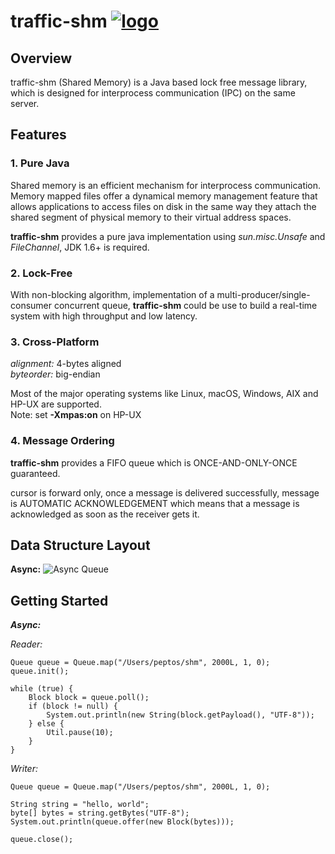 # **traffic-shm**  [![logo](https://github.com/peptos/traffic-shm/raw/master/logo.png "logo")](https://github.com/peptos/traffic-shm "logo")


## Overview
traffic-shm (Shared Memory) is a Java based lock free message library, which is designed for interprocess communication (IPC) on the same server.


## Features

### 1. Pure Java
Shared memory is an efficient mechanism for interprocess communication. Memory mapped files offer a dynamical memory management
feature that allows applications to access files on disk in the same way they attach the shared segment of physical memory to their virtual address spaces.

**traffic-shm** provides a pure java implementation using *sun.misc.Unsafe* and *FileChannel*, JDK 1.6+ is required.


### 2. Lock-Free
With non-blocking algorithm, implementation of a multi-producer/single-consumer concurrent queue, **traffic-shm** could be use to build a real-time system with high throughput and low latency.


### 3. Cross-Platform

*alignment:* 4-bytes aligned  
*byteorder:* big-endian

Most of the major operating systems like Linux, macOS, Windows, AIX and HP-UX are supported.  
Note: set **-Xmpas:on** on HP-UX

### 4. Message Ordering

**traffic-shm** provides a FIFO queue which is ONCE-AND-ONLY-ONCE guaranteed.

cursor is forward only, once a message is delivered successfully, message is AUTOMATIC ACKNOWLEDGEMENT which means that a message is acknowledged as soon as the receiver gets it.


## Data Structure Layout
**Async:**
![Async Queue](https://github.com/peptos/traffic-shm/raw/master/async_queue.png)


## Getting Started

***Async:***

*Reader:*

	Queue queue = Queue.map("/Users/peptos/shm", 2000L, 1, 0);
	queue.init();

	while (true) {
		Block block = queue.poll();
		if (block != null) {
			System.out.println(new String(block.getPayload(), "UTF-8"));
		} else {
			Util.pause(10);
		}
	}

*Writer:*

	Queue queue = Queue.map("/Users/peptos/shm", 2000L, 1, 0);

	String string = "hello, world";
	byte[] bytes = string.getBytes("UTF-8");
	System.out.println(queue.offer(new Block(bytes)));

	queue.close();


